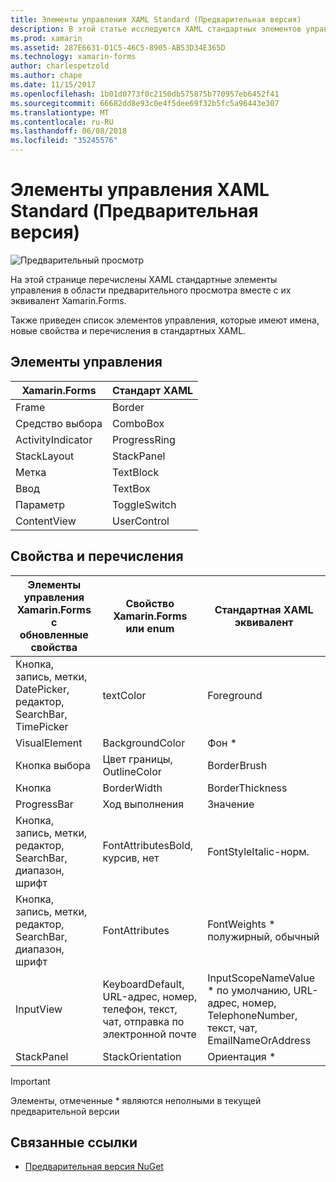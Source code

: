 ```yaml
---
title: Элементы управления XAML Standard (Предварительная версия)
description: В этой статье исследуются XAML стандартных элементов управления, доступных в Xamarin.Forms.
ms.prod: xamarin
ms.assetid: 287E6631-D1C5-46C5-8905-AB53D34E365D
ms.technology: xamarin-forms
author: charlespetzold
ms.author: chape
ms.date: 11/15/2017
ms.openlocfilehash: 1b01d0773f0c2150db575875b770957eb6452f41
ms.sourcegitcommit: 66682dd8e93c0e4f5dee69f32b5fc5a96443e307
ms.translationtype: MT
ms.contentlocale: ru-RU
ms.lasthandoff: 06/08/2018
ms.locfileid: "35245576"
---
```

# <a name="xaml-standard-preview-controls"></a>Элементы управления XAML Standard (Предварительная версия)

![Предварительный просмотр](~/media/shared/preview.png)

На этой странице перечислены XAML стандартные элементы управления в области предварительного просмотра вместе с их эквивалент Xamarin.Forms.

Также приведен список элементов управления, которые имеют имена, новые свойства и перечисления в стандартных XAML.

## <a name="controls"></a>Элементы управления

|Xamarin.Forms|Стандарт XAML|
|--- |--- |
|Frame|Border|
|Средство выбора|ComboBox|
|ActivityIndicator|ProgressRing|
|StackLayout|StackPanel|
|Метка|TextBlock|
|Ввод|TextBox|
|Параметр|ToggleSwitch|
|ContentView|UserControl|


## <a name="properties-and-enumerations"></a>Свойства и перечисления

|Элементы управления Xamarin.Forms с обновленные свойства|Свойство Xamarin.Forms или enum|Стандартная XAML эквивалент|
|--- |--- |--- |
|Кнопка, запись, метки, DatePicker, редактор, SearchBar, TimePicker|textColor|Foreground|
|VisualElement|BackgroundColor|Фон *|
|Кнопка выбора|Цвет границы, OutlineColor|BorderBrush|
|Кнопка|BorderWidth|BorderThickness|
|ProgressBar|Ход выполнения|Значение|
|Кнопка, запись, метки, редактор, SearchBar, диапазон, шрифт|FontAttributesBold, курсив, нет|FontStyleItalic-норм.|
|Кнопка, запись, метки, редактор, SearchBar, диапазон, шрифт|FontAttributes|FontWeights * полужирный, обычный|
|InputView|KeyboardDefault, URL-адрес, номер, телефон, текст, чат, отправка по электронной почте|InputScopeNameValue * по умолчанию, URL-адрес, номер, TelephoneNumber, текст, чат, EmailNameOrAddress|
|StackPanel|StackOrientation|Ориентация *|

> [!IMPORTANT]
> Элементы, отмеченные * являются неполными в текущей предварительной версии

## <a name="related-links"></a>Связанные ссылки

- [Предварительная версия NuGet](https://aka.ms/xf-xamlstandard-nuget)
